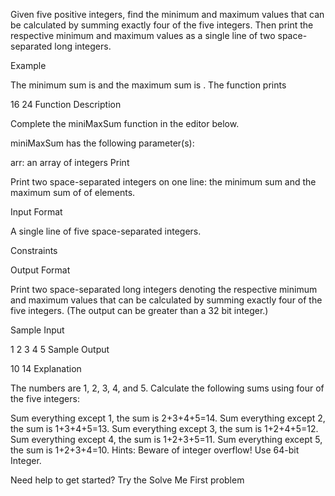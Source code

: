 Given five positive integers, find the minimum and maximum values that can be calculated by summing exactly four of the five integers. Then print the respective minimum and maximum values as a single line of two space-separated long integers.

Example

The minimum sum is  and the maximum sum is . The function prints

16 24
Function Description

Complete the miniMaxSum function in the editor below.

miniMaxSum has the following parameter(s):

arr: an array of  integers
Print

Print two space-separated integers on one line: the minimum sum and the maximum sum of  of  elements.

Input Format

A single line of five space-separated integers.

Constraints


Output Format

Print two space-separated long integers denoting the respective minimum and maximum values that can be calculated by summing exactly four of the five integers. (The output can be greater than a 32 bit integer.)

Sample Input

1 2 3 4 5
Sample Output

10 14
Explanation

The numbers are 1, 2, 3, 4, and 5. Calculate the following sums using four of the five integers:

Sum everything except 1, the sum is 2+3+4+5=14.
Sum everything except 2, the sum is 1+3+4+5=13.
Sum everything except 3, the sum is 1+2+4+5=12.
Sum everything except 4, the sum is 1+2+3+5=11.
Sum everything except 5, the sum is 1+2+3+4=10.
Hints: Beware of integer overflow! Use 64-bit Integer.

Need help to get started? Try the Solve Me First problem